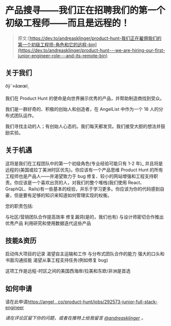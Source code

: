 # 产品搜寻——我们正在招聘我们的第一个初级工程师——而且是远程的！

> 原文:[https://dev.to/andreasklinger/product-hunt-我们正在雇佣我们的第一个初级工程师-角色和它的远程-bjn](https://dev.to/andreasklinger/product-hunt---we-are-hiring-our-first-junior-engineer-role---and-its-remote-bjn)

## [](#about-us)关于我们

ðÿ˜»âœœï¸

我们在 Product Hunt 的使命是向世界展示优秀的产品，并帮助制造商找到受众。

我们是一群好奇的、积极的创始人和创造者，在 AngelList 中作为一个 18 人的分布式团队运作。

我们寻找主动的人；有创始人心态的。我们每天都发货。我们接受大胆的想法并鼓励实验。

## [](#about-the-opportunity)关于机遇

这将是我们在工程团队中的第一个初级角色(专业经验可能只有 1-2 年)_ 并且将是远程的(美国或拉丁美洲时区优先)。你应该有一个产品思维 Product Hunt 的所有工程师也是产品人——并渴望致力于 bug 修复、较小的网站增强和工程支持职责。你应该是一个喜欢出货的人，对我们的整个堆栈(我们使用 React、GraphQL、Rails)有一些基本的经验，并乐于学习更多。你应该为你的代码感到自豪，但是要有足够的知识来知道如何管理实现的权衡。

您的职责包括:

与社区/营销团队合作提高效率
修复漏洞(是的，我们也有)
与设计师密切合作推出优秀产品
利用研究和使用数据迭代这些产品

## [](#skill-amp-qualifications)技能&资历

启动伟大项目的记录
渴望自主运输和工作
与分布式团队合作的能力
强大的口头和书面沟通技能
渴望从事工程支持任务(例如修复 bug)

这项工作是远程-时区之间的美国西海岸/拉美和东欧/非洲是首选

## [](#how-to-apply)如何申请

请在此申请[https://angel . co/product-hunt/jobs/292573-junior-full-stack-engineer](https://angel.co/product-hunt/jobs/292573-junior-full-stack-engineer)

*请在评论区留下你的问题，或者在推特上给我留言 [@andreasklinger](https://dev.to/andreasklinger) 。*